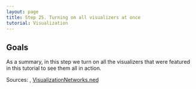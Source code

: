 ```yaml
---
layout: page
title: Step 25. Turning on all visualizers at once
tutorial: Visualization
---
```


## Goals

As a summary, in this step we turn on all the visualizers that were featured in this tutorial
to see them all in action.

Sources: <a srcfile="../omnetpp.ini" />, [VisualizationNetworks.ned](../VisualizationNetworks.ned)
